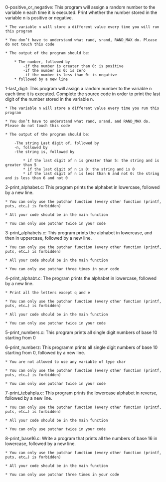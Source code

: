 0-positive_or_negative: This program will assign a random number to the variable n each time it is executed. Print whether the number stored in the variable n is positive or negative.
	
	* The variable n will store a different value every time you will run this program
	
	* You don’t have to understand what rand, srand, RAND_MAX do. Please do not touch this code
	
	* The output of the program should be:
		
		* The number, followed by
			-if the number is greater than 0: is positive
			-if the number is 0: is zero
			-if the number is less than 0: is negative
		* followed by a new line

1-last_digit: This program will assign a random number to the variable n each time it is executed. Complete the source code in order to print the last digit of the number stored in the variable n.
	
	* The variable n will store a different value every time you run this program
	
	* You don’t have to understand what rand, srand, and RAND_MAX do. Please do not touch this code
	
	* The output of the program should be:
		
		-The string Last digit of, followed by
		-n, followed by
		-the string is, followed by

			* if the last digit of n is greater than 5: the string and is greater than 5
			* if the last digit of n is 0: the string and is 0
			* if the last digit of n is less than 6 and not 0: the string and is less than 6 and not 0

2-print_alphabet.c: This program prints the alphabet in lowercase, followed by a new line.

	* You can only use the putchar function (every other function (printf, puts, etc…) is forbidden)
	
	* All your code should be in the main function
	
	* You can only use putchar twice in your code

3-print_alphabets.c: This program prints the alphabet in lowercase, and then in uppercase, followed by a new line.

	* You can only use the putchar function (every other function (printf, puts, etc…) is forbidden)
	
	* All your code should be in the main function
	
	* You can only use putchar three times in your code

4-print_alphabt.c: The program prints the alphabet in lowercase, followed by a new line.

	* Print all the letters except q and e

	* You can only use the putchar function (every other function (printf, puts, etc…) is forbidden)
	
	* All your code should be in the main function
	
	* You can only use putchar twice in your code

5-print_numbers.c: This program prints all single digit numbers of base 10 starting from 0

6-print_numberz: This programm prints all single digit numbers of base 10 starting from 0, followed by a new line.

	* You are not allowed to use any variable of type char

	* You can only use the putchar function (every other function (printf, puts, etc…) is forbidden)
	
	* You can only use putchar twice in your code

7-print_tebahpla.c: This program prints the lowercase alphabet in reverse, followed by a new line.

	* You can only use the putchar function (every other function (printf, puts, etc…) is forbidden)
	
	* All your code should be in the main function
	
	* You can only use putchar twice in your code

8-print_base16.c: Write a program that prints all the numbers of base 16 in lowercase, followed by a new line.

	* You can only use the putchar function (every other function (printf, puts, etc…) is forbidden)
	
	* All your code should be in the main function
	
	* You can only use putchar three times in your code
